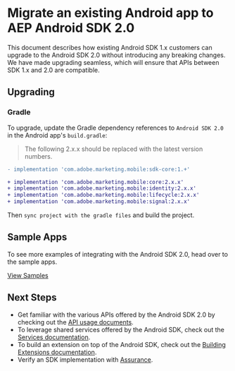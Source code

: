 # Migrate an existing Android app to AEP Android SDK 2.0

This document describes how existing Android SDK 1.x customers can upgrade to the Android SDK 2.0 without introducing any breaking changes. We have made upgrading seamless, which will ensure that APIs between SDK 1.x and 2.0 are compatible.

## Upgrading

### Gradle

To upgrade, update the Gradle dependency references to `Android SDK 2.0` in the Android app's `build.gradle`:

> The following 2.x.x should be replaced with the latest version numbers.

```diff
- implementation 'com.adobe.marketing.mobile:sdk-core:1.+'

+ implementation 'com.adobe.marketing.mobile:core:2.x.x'
+ implementation 'com.adobe.marketing.mobile:identity:2.x.x'
+ implementation 'com.adobe.marketing.mobile:lifecycle:2.x.x'
+ implementation 'com.adobe.marketing.mobile:signal:2.x.x'
```

Then `sync project with the gradle files` and build the project.

## Sample Apps

To see more examples of integrating with the Android SDK 2.0, head over to the sample apps.

[View Samples](https://github.com/adobe/aepsdk-sample-app-android)

## Next Steps

- Get familiar with the various APIs offered by the Android SDK 2.0 by checking out the [API usage documents](../Usage/README.md).
- To leverage shared services offered by the Android SDK, check out the [Services documentation](../Services/README.md).
- To build an extension on top of the Android SDK, check out the [Building Extensions documentation](../EventHub/BuildingExtensions.md).
- Verify an SDK implementation with [Assurance](../Debugging.md).
